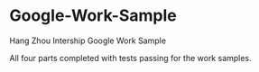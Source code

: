 # Google-Work-Sample
Hang Zhou Intership Google Work Sample

All four parts completed with tests passing for the work samples.

